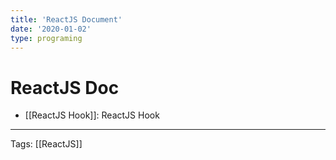 ```yaml
---
title: 'ReactJS Document'
date: '2020-01-02'
type: programing
---
```


# ReactJS Doc

- [[ReactJS Hook]]: ReactJS Hook

---
Tags: [[ReactJS]]